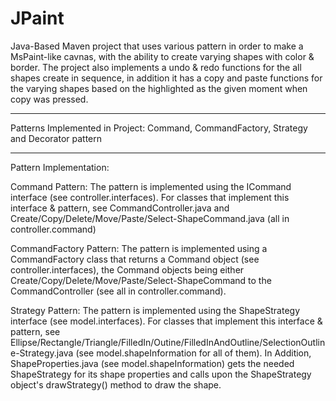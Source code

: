 # JPaint
Java-Based Maven project that uses various pattern in order to make a MsPaint-like cavnas, with the ability to create varying shapes with color & border. The project also implements a undo & redo functions for the all shapes create in sequence, in addition it has a copy and paste functions for the varying shapes based on the highlighted as the given moment when copy was pressed. 

-------------------------------------------------

Patterns Implemented in Project: Command, CommandFactory, Strategy and Decorator pattern 

-------------------------------------------------

Pattern Implementation:  

Command Pattern: The pattern is implemented using the ICommand interface (see controller.interfaces). For classes that implement this interface & pattern, see CommandController.java and Create/Copy/Delete/Move/Paste/Select-ShapeCommand.java (all in controller.command) 

CommandFactory Pattern: The pattern is implemented using a CommandFactory class that returns a Command object (see controller.interfaces), the Command objects being either Create/Copy/Delete/Move/Paste/Select-ShapeCommand to the CommandController (see all in controller.command). 

Strategy Pattern: The pattern is implemented using the ShapeStrategy interface (see model.interfaces). For classes that implement this interface & pattern, see Ellipse/Rectangle/Triangle/FilledIn/Outine/FilledInAndOutline/SelectionOutline-Strategy.java (see model.shapeInformation for all of them). In Addition, ShapeProperties.java (see model.shapeInformation) gets the needed ShapeStrategy for its shape properties and calls upon the ShapeStrategy object's drawStrategy() method to draw the shape. 

